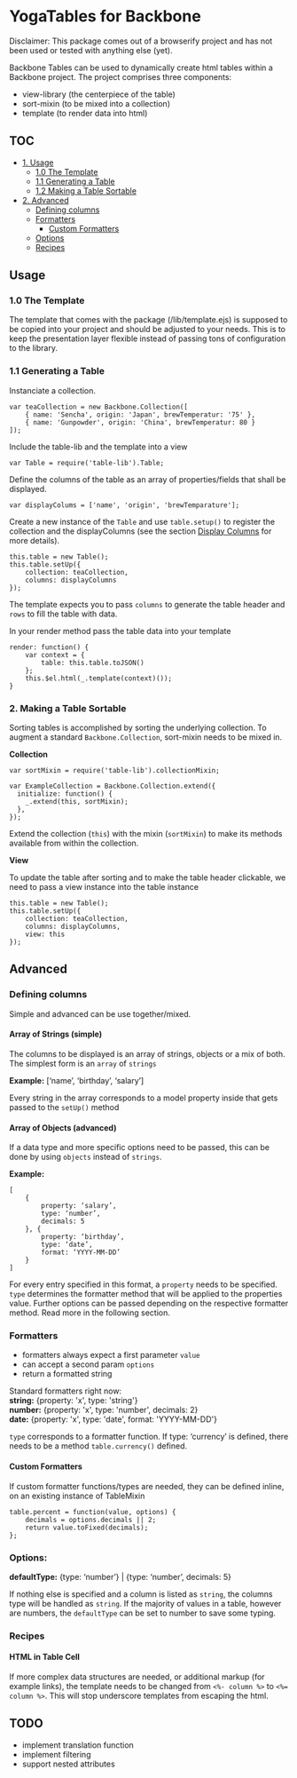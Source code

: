 # YogaTables for Backbone

Disclaimer: This package comes out of a browserify project and has not been used or tested with anything else (yet).

Backbone Tables can be used to dynamically create html tables within a Backbone project. The project comprises three components:

- view-library (the centerpiece of the table)
- sort-mixin (to be mixed into a collection)
- template (to render data into html)


## TOC
- [1. Usage](#usage)
	- [1.0 The Template](#the-template)
	- [1.1 Generating a Table](#generate-table)
	- [1.2 Making a Table Sortable](#sort-table)
- [2. Advanced](#advanced)
	- [Defining columns](#display-columns)
	- [Formatters](#formatters)
		- [Custom Formatters](#custom-formatters)
	- [Options](#options)
	- [Recipes](#recipes)

## Usage

<a name="the-template"></a>
### 1.0 The Template
The template that comes with the package (/lib/template.ejs) is supposed to be copied into your project and should be adjusted to your needs. This is to keep the presentation layer flexible instead of passing tons of configuration to the library.


<a name="generate-table"></a>
### 1.1 Generating a Table

Instanciate a collection.

```
var teaCollection = new Backbone.Collection([
	{ name: 'Sencha', origin: 'Japan', brewTemperatur: '75' },  
	{ name: 'Gunpowder', origin: 'China', brewTemperatur: 80 }
]);
```

Include the table-lib and the template into a view

```
var Table = require('table-lib').Table;
```

Define the columns of the table as an array of properties/fields that shall be displayed.

```
var displayColums = ['name', 'origin', 'brewTemparature'];
```

Create a new instance of the `Table` and use `table.setup()` to register the collection and the displayColumns (see the section [Display Columns](#displayColumns) for more details).

```
this.table = new Table();
this.table.setUp({
	collection: teaCollection,
	columns: displayColumns
});
```

The template expects you to pass `columns` to generate the table header and `rows` to fill the table with data.

In your render method pass the table data into your template

```
render: function() {
	var context = {
		table: this.table.toJSON()
	};
	this.$el.html(_.template(context)());
}
```

<a name="sort-table"></a>
### 2. Making a Table Sortable
Sorting tables is accomplished by sorting the underlying collection. To augment a standard `Backbone.Collection`, sort-mixin needs to be mixed in.

**Collection**

```
var sortMixin = require('table-lib').collectionMixin;

var ExampleCollection = Backbone.Collection.extend({
  initialize: function() {
    _.extend(this, sortMixin); 
  },
});
```
Extend the collection (`this`) with the mixin (`sortMixin`) to make its methods available from within the collection.

**View**

To update the table after sorting and to make the table header clickable, we need to pass a view instance into the table instance

```
this.table = new Table();
this.table.setUp({
	collection: teaCollection,
	columns: displayColumns,
	view: this
});
```



<a name="advanced"></a>
## Advanced

<a name="display-columns"></a>
### Defining columns
Simple and advanced can be use together/mixed.

#### Array of Strings (simple)
The columns to be displayed is an array of strings, objects or a mix of both. The simplest form is an `array` of `strings`

**Example:** [‘name’, ‘birthday’, ‘salary’]

Every string in the array corresponds to a model property inside <collection> that gets passed to the `setUp()` method

#### Array of Objects (advanced)
If a data type and more specific options need to be passed, this can be done by using `objects` instead of `strings`.

**Example:**  

```
[
	{
		property: ‘salary’,
		type: ‘number’,
		decimals: 5
	}, {
		property: ‘birthday’,
		type: ‘date’,
		format: ‘YYYY-MM-DD’
	}
]
```

For every entry specified in this format, a `property` needs to be specified. `type` determines the formatter method that will be applied to the properties value. Further options can be passed depending on the respective formatter method. Read more in the following section.


### Formatters
- formatters always expect a first parameter `value`
- can accept a second param `options`
- return a formatted string

Standard formatters right now:  
**string:**	{property: 'x', type: 'string'}  
**number:** {property: 'x', type: 'number', decimals: 2}  
**date:** {property: 'x', type: 'date', format: 'YYYY-MM-DD'}

`type` corresponds to a formatter function. If type: ‘currency’ is defined, there needs to be a method `table.currency()` defined.


 
#### Custom Formatters
If custom formatter functions/types are needed, they can be defined inline, on an existing instance of TableMixin

```
table.percent = function(value, options) {
	decimals = options.decimals || 2;
	return value.toFixed(decimals);
};
```


### Options:

**defaultType:** {type: ‘number’} | {type: ‘number’, decimals: 5}

If nothing else is specified and a column is listed as `string`, the columns type will be handled as `string`. If the majority of values in a table, however are numbers, the `defaultType` can be set to number to save some typing.


<a name="recipes"></a>
### Recipes

#### HTML in Table Cell
If more complex data structures are needed, or additional markup (for example links), the template needs to be changed from `<%- column %>` to `<%= column %>`. This will stop underscore templates from escaping the html.

## TODO
* implement translation function
* implement filtering
* support nested attributes
